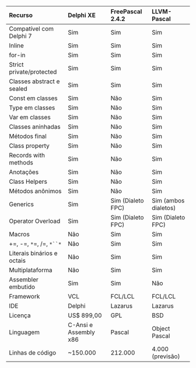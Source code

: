 | **Recurso** | **Delphi XE** | **FreePascal 2.4.2** | **LLVM-Pascal** |
|:------------|:--------------|:---------------------|:----------------|
|Compatível com Delphi 7|Sim            |Sim                   |Sim              |
|Inline       |Sim            |Sim                   |Sim              |
|for-in       |Sim            |Sim                   |Sim              |
|Strict private/protected|Sim            |Sim                   |Sim              |
|Classes abstract e sealed|Sim            |Sim                   |Sim              |
|Const em classes|Sim            |Não                   |Sim              |
|Type em classes|Sim            |Não                   |Sim              |
|Var em classes|Sim            |Não                   |Sim              |
|Classes aninhadas|Sim            |Não                   |Sim              |
|Métodos final|Sim            |Não                   |Sim              |
|Class property|Sim            |Não                   |Sim              |
|Records with methods|Sim            |Não                   |Sim              |
|Anotações    |Sim            |Não                   |Sim              |
|Class Helpers|Sim            |Não                   |Sim              |
|Métodos anônimos|Sim            |Não                   |Sim              |
|Generics     |Sim            |Sim (Dialeto FPC)     |Sim (ambos dialetos)|
|Operator Overload|Sim            |Sim (Dialeto FPC)     |Sim (Dialeto FPC)|
|Macros       |Não            |Sim                   |Sim              |
|+=, -=, `*`=, /=, `*``*`|Não            |Sim                   |Sim              |
|Literais binários e octais|Não            |Sim                   |Sim              |
|Multiplataforma|Não            |Sim                   |Sim              |
|Assembler embutido|Sim            |Sim                   |Não              |
|Framework    |VCL            |FCL/LCL               |FCL/LCL          |
|IDE          |Delphi         |Lazarus               |Lazarus          |
|Licença      |US$ 899,00     |GPL                   |BSD              |
|Linguagem    |C-Ansi e Assembly x86|Pascal                |Object Pascal    |
|Linhas de código|~150.000       |212.000               |4.000 (previsão) |
